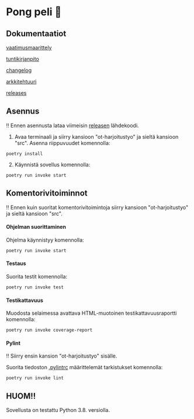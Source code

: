 # Pong peli :red_circle:

## Dokumentaatiot
[vaatimusmaarittely](https://github.com/Mimi-ctrl/ot-harjoitustyo/blob/master/dokumentaatio/vaatimusmaarittely.md)

[tuntikirjanpito](https://github.com/Mimi-ctrl/ot-harjoitustyo/blob/master/dokumentaatio/tuntikirjanpito.md)

[changelog](https://github.com/Mimi-ctrl/ot-harjoitustyo/blob/master/dokumentaatio/changelog.md)

[arkkitehtuuri](https://github.com/Mimi-ctrl/ot-harjoitustyo/blob/master/dokumentaatio/arkkitehtuuri.md)

[releases](https://github.com/Mimi-ctrl/ot-harjoitustyo/releases)

## Asennus

‼️ Ennen asennusta lataa viimeisin [releasen](https://github.com/Mimi-ctrl/ot-harjoitustyo/releases) lähdekoodi.

1. Avaa terminaali ja siirry kansioon "ot-harjoitustyo" ja sieltä kansioon "src". Asenna riippuvuudet komennolla:
```
poetry install
```
2. Käynnistä sovellus komennolla:
```
poetry run invoke start
```

## Komentorivitoiminnot

‼️ Ennen kuin suoritat komentorivitoimintoja siirry kansioon "ot-harjoitustyo" ja sieltä kansioon "src". 

#### Ohjelman suorittaminen
Ohjelma käynnistyy komennolla:
```
poetry run invoke start
```
#### Testaus
Suorita testit komennolla:
```
poetry run invoke test
```
#### Testikattavuus
Muodosta selaimessa avattava HTML-muotoinen testikattavuusraportti komennolla:
```
poetry run invoke coverage-report
```
#### Pylint
‼️ Siirry ensin kansion "ot-harjoitustyo" sisälle.

Suorita tiedoston [.pylintrc](https://github.com/Mimi-ctrl/ot-harjoitustyo/blob/master/.pylintrc) määrittelemät tarkistukset komennolla:
```
poetry run invoke lint
```
## HUOM‼️
Sovellusta on testattu Python 3.8. versiolla.
